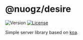 # @nuogz/desire
![Version](https://img.shields.io/github/package-json/v/nuogz/desire?style=flat-square)
[![License](https://img.shields.io/github/license/nuogz/desire?style=flat-square)](https://www.gnu.org/licenses/lgpl-3.0-standalone.html)

Simple server library based on [koa](https://github.com/koajs/koa).
